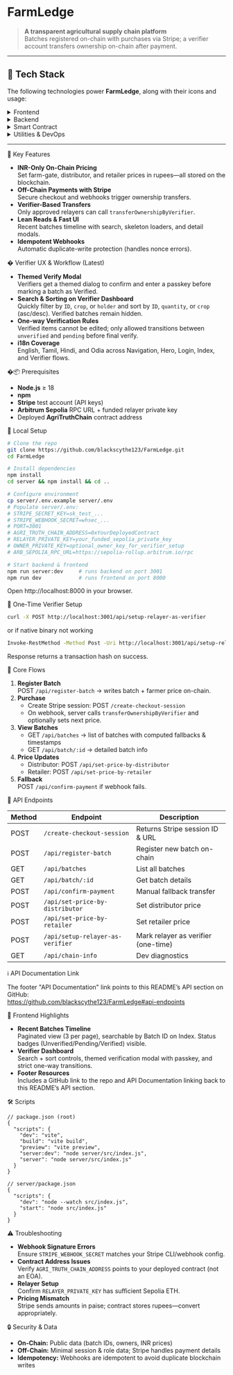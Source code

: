# FarmLedge

> **A transparent agricultural supply chain platform**  
> Batches registered on-chain with purchases via Stripe; a verifier account transfers ownership on-chain after payment.

---

## 🚀 Tech Stack

The following technologies power **FarmLedge**, along with their icons and usage:

<details>
<summary>Frontend</summary>

| Technology     | Icon                                                                                                       | Usage                                                  |
| -------------- | ---------------------------------------------------------------------------------------------------------- | ------------------------------------------------------ |
| **React**      | ![React](https://img.shields.io/badge/React-20232A?style=for-the-badge&logo=react)                          | Building interactive UI components and managing state. |
| **Vite**       | ![Vite](https://img.shields.io/badge/Vite-646CFF?style=for-the-badge&logo=vite)                             | Fast dev server & build tool with HMR.                 |
| **TypeScript** | ![TypeScript](https://img.shields.io/badge/TypeScript-3178C6?style=for-the-badge&logo=typescript)           | Static typing for safer, scalable code.                |
| **Tailwind CSS** | ![Tailwind CSS](https://img.shields.io/badge/Tailwind_CSS-06B6D4?style=for-the-badge&logo=tailwind-css)   | Utility-first CSS framework for rapid styling.         |
| **shadcn UI**  | ![shadcn UI](https://img.shields.io/badge/shadcn_UI-000000?style=for-the-badge)                             | Tailwind-based component library for consistent design.|

</details>

<details>
<summary>Backend</summary>

| Technology    | Icon                                                                                                         | Usage                                             |
| ------------- | ------------------------------------------------------------------------------------------------------------ | ------------------------------------------------- |
| **Node.js**   | ![Node.js](https://img.shields.io/badge/Node.js-339933?style=for-the-badge&logo=node.js)                      | Server runtime for APIs and blockchain interactions. |
| **Express**   | ![Express](https://img.shields.io/badge/Express-000000?style=for-the-badge&logo=express)                      | Web framework for RESTful endpoints.              |
| **Stripe**    | ![Stripe](https://img.shields.io/badge/Stripe-635BFF?style=for-the-badge&logo=stripe)                        | Payment processing and webhook handling.           |
| **Viem**      | ![Viem](https://img.shields.io/badge/Viem-000000?style=for-the-badge)                                        | Ethereum library for Arbitrum Sepolia interactions. |

</details>

<details>
<summary>Smart Contract</summary>

| Technology   | Icon                                                                                                          | Usage                                          |
| ------------ | ------------------------------------------------------------------------------------------------------------- | ---------------------------------------------- |
| **Solidity** | ![Solidity](https://img.shields.io/badge/Solidity-363636?style=for-the-badge&logo=solidity)                    | Writing AgriTruthChain smart contract.          |

</details>

<details>
<summary>Utilities & DevOps</summary>

| Technology         | Icon                                                                                                      | Usage                                           |
| ------------------ | --------------------------------------------------------------------------------------------------------- | ----------------------------------------------- |
| **npm**            | ![npm](https://img.shields.io/badge/npm-CB3837?style=for-the-badge&logo=npm)                               | Dependency management and scripts.              |
| **GitHub Actions** | ![GitHub Actions](https://img.shields.io/badge/GitHub_Actions-2088FF?style=for-the-badge&logo=github-actions) | CI/CD workflows for automated testing and deployment. |
| **Docker** (opt.)  | ![Docker](https://img.shields.io/badge/Docker-2496ED?style=for-the-badge&logo=docker)                      | Containerization for consistent environments.   |

</details>

---

🎯 Key Features

- **INR-Only On-Chain Pricing**  
  Set farm-gate, distributor, and retailer prices in rupees—all stored on the blockchain.
- **Off-Chain Payments with Stripe**  
  Secure checkout and webhooks trigger ownership transfers.
- **Verifier-Based Transfers**  
  Only approved relayers can call `transferOwnershipByVerifier`.
- **Lean Reads & Fast UI**  
  Recent batches timeline with search, skeleton loaders, and detail modals.
- **Idempotent Webhooks**  
  Automatic duplicate-write protection (handles nonce errors).

� Verifier UX & Workflow (Latest)

- **Themed Verify Modal**  
  Verifiers get a themed dialog to confirm and enter a passkey before marking a batch as Verified.
- **Search & Sorting on Verifier Dashboard**  
  Quickly filter by `ID`, `crop`, or `holder` and sort by `ID`, `quantity`, or `crop` (asc/desc). Verified batches remain hidden.
- **One-way Verification Rules**  
  Verified items cannot be edited; only allowed transitions between `unverified` and `pending` before final verify.
- **i18n Coverage**  
  English, Tamil, Hindi, and Odia across Navigation, Hero, Login, Index, and Verifier flows.

�📦 Prerequisites

- **Node.js** ≥ 18  
- **npm**  
- **Stripe** test account (API keys)  
- **Arbitrum Sepolia** RPC URL + funded relayer private key  
- Deployed **AgriTruthChain** contract address

🔧 Local Setup

```bash
# Clone the repo
git clone https://github.com/blackscythe123/FarmLedge.git
cd FarmLedge

# Install dependencies
npm install
cd server && npm install && cd ..

# Configure environment
cp server/.env.example server/.env
# Populate server/.env:
# STRIPE_SECRET_KEY=sk_test_...
# STRIPE_WEBHOOK_SECRET=whsec_...
# PORT=3001
# AGRI_TRUTH_CHAIN_ADDRESS=0xYourDeployedContract
# RELAYER_PRIVATE_KEY=your_funded_sepolia_private_key
# OWNER_PRIVATE_KEY=optional_owner_key_for_verifier_setup
# ARB_SEPOLIA_RPC_URL=https://sepolia-rollup.arbitrum.io/rpc

# Start backend & frontend
npm run server:dev     # runs backend on port 3001
npm run dev            # runs frontend on port 8000
```

Open http://localhost:8000 in your browser.

🔑 One-Time Verifier Setup

```bash
curl -X POST http://localhost:3001/api/setup-relayer-as-verifier
```
or if native binary not working 
```bash
Invoke-RestMethod -Method Post -Uri http://localhost:3001/api/setup-relayer-as-verifier | ConvertTo-Json -Depth 6
```
Response returns a transaction hash on success.

🔄 Core Flows

1. **Register Batch**  
   POST `/api/register-batch` → writes batch + farmer price on-chain.
2. **Purchase**  
   - Create Stripe session: POST `/create-checkout-session`  
   - On webhook, server calls `transferOwnershipByVerifier` and optionally sets next price.
3. **View Batches**  
   - GET `/api/batches` → list of batches with computed fallbacks & timestamps  
   - GET `/api/batch/:id` → detailed batch info
4. **Price Updates**  
   - Distributor: POST `/api/set-price-by-distributor`  
   - Retailer: POST `/api/set-price-by-retailer`
5. **Fallback**  
   POST `/api/confirm-payment` if webhook fails.

📑 API Endpoints

| Method | Endpoint                             | Description                                 |
| ------ | ------------------------------------ | ------------------------------------------- |
| POST   | `/create-checkout-session`           | Returns Stripe session ID & URL             |
| POST   | `/api/register-batch`                | Register new batch on-chain                 |
| GET    | `/api/batches`                       | List all batches                            |
| GET    | `/api/batch/:id`                     | Get batch details                           |
| POST   | `/api/confirm-payment`               | Manual fallback transfer                    |
| POST   | `/api/set-price-by-distributor`      | Set distributor price                       |
| POST   | `/api/set-price-by-retailer`         | Set retailer price                          |
| POST   | `/api/setup-relayer-as-verifier`     | Mark relayer as verifier (one-time)         |
| GET    | `/api/chain-info`                    | Dev diagnostics                             |

ℹ️ API Documentation Link

The footer "API Documentation" link points to this README’s API section on GitHub:  
https://github.com/blackscythe123/FarmLedge#api-endpoints

🎨 Frontend Highlights

- **Recent Batches Timeline**  
  Paginated view (3 per page), searchable by Batch ID on Index. Status badges (Unverified/Pending/Verified) visible.
- **Verifier Dashboard**  
  Search + sort controls, themed verification modal with passkey, and strict one-way transitions.
- **Footer Resources**  
  Includes a GitHub link to the repo and API Documentation linking back to this README’s API section.

🛠️ Scripts

```jsonc
// package.json (root)
{
  "scripts": {
    "dev": "vite",
    "build": "vite build",
    "preview": "vite preview",
    "server:dev": "node server/src/index.js",
    "server": "node server/src/index.js"
  }
}

// server/package.json
{
  "scripts": {
    "dev": "node --watch src/index.js",
    "start": "node src/index.js"
  }
}
```

⚠️ Troubleshooting

- **Webhook Signature Errors**  
  Ensure `STRIPE_WEBHOOK_SECRET` matches your Stripe CLI/webhook config.
- **Contract Address Issues**  
  Verify `AGRI_TRUTH_CHAIN_ADDRESS` points to your deployed contract (not an EOA).
- **Relayer Setup**  
  Confirm `RELAYER_PRIVATE_KEY` has sufficient Sepolia ETH.
- **Pricing Mismatch**  
  Stripe sends amounts in paise; contract stores rupees—convert appropriately.

🔒 Security & Data

- **On-Chain:** Public data (batch IDs, owners, INR prices)  
- **Off-Chain:** Minimal session & role data; Stripe handles payment details  
- **Idempotency:** Webhooks are idempotent to avoid duplicate blockchain writes
